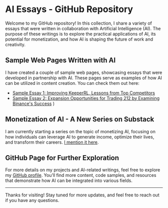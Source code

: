 # AI Essays - GitHub Repository

Welcome to my GitHub repository! In this collection, I share a variety of essays that were written in collaboration with Artificial Intelligence (AI). The purpose of these writings is to explore the practical applications of AI, its potential for monetization, and how AI is shaping the future of work and creativity.

## Sample Web Pages Written with AI

I have created a couple of sample web pages, showcasing essays that were developed in partnership with AI. These pages serve as examples of how AI can be utilized in content creation. You can check them out here:

- [Sample Essay 1: Improving KeeperRL, Lessons from Top Competitors](https://softmonster.github.io/AIEssays/Game.Development/KeeperRL.Lessons.From.Competitors.html)
- [Sample Essay 2: Expansion Opportunities for Trading 212 by Examining Binance's Success](https://softmonster.github.io/AIEssays/Business%20Opportunities/Trading212.html)
)

## Monetization of AI - A New Series on Substack

I am currently starting a series on the topic of monetizing AI, focusing on how individuals can leverage AI to generate income, optimize their lives, and transform their careers. [I mention it here](https://softmonster.github.io/AIEssays/Monetizing.AI/Substack.html).

## GitHub Page for Further Exploration

For more details on my projects and AI-related writings, feel free to explore my [GitHub profile](SoftMonster.GitHub.io). You’ll find more content, code samples, and resources that demonstrate how AI can be integrated into various fields.

---

Thanks for visiting! Stay tuned for more updates, and feel free to reach out if you have any questions.
